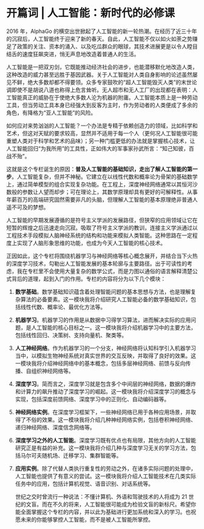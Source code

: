 # 开篇词 | 人工智能：新时代的必修课

2016 年，AlphaGo 的横空出世掀起了人工智能的新一轮热潮。在经历了近三十年的沉寂后，人工智能终于迎来了新的春天。自此，人工智能不仅以如火如荼之势赚足了政策的关注、资本的涌入、以及吃瓜群众的眼球，其技术进展更是以令人瞠目结舌的速度狂飙突进，悄无声息地改造着普通人的生活。

人工智能是一把双刃剑，它既能推动经济社会的进步，也能潜移默化地改造人类，这种改造的威力甚至远胜于基因武器。关于人工智能对人类自身影响的论述虽然屡见不鲜，绝大多数却都不得要领。众多专家鼓吹的“超人工智能毁灭人类”的末世论调即使不是胡说八道也称得上危言耸听。无人超市和无人工厂的出现都在表明：人工智能真正的威胁在于使绝大多数人沦为机器的附庸。人工智能本质上是一种劳动工具，但当劳动工具本身已经强大到反客为主时，作为劳动者的人类便成了多余的角色，有降格为“亚人工智能”的风险。

如何应对来势汹汹的人工智能？一个办法是专精于依赖创造力的领域，比如科学和艺术，但这对天赋的要求较高，显然并不适用于每一个人（更何况人工智能很可能重塑人类对于科学和艺术的品味）；另一种门槛更低的办法就是掌握核心技术，让人工智能回归“为我所用”的工具性，正如伟大的军事家孙武所言：“知己知彼，百战不殆”。

这就是这个专栏诞生的原因：**普及人工智能的基础知识，走出了解人工智能的第一步**。人工智能复杂，但并不神秘。它建立在以线性代数和概率论为骨架的基础数学上，通过简单模型的组合实现复杂功能。在工程上，深度神经网络通常以其恒河沙数般的参数让人望而却步；可在理论上，其数学原理却具有更好的可解释性。从事年薪百万的高端研究固然需要非凡的头脑，但理解人工智能的基本原理绝非普通人遥不可及的梦想。

人工智能的早期发展遵循的是符号主义学派的发展路径，但狭窄的应用领域让它在短暂的辉煌之后迅速走向沉寂。吸取了符号主义学派的教训，连接主义学派通过以工程技术手段模拟人脑神经系统的结构和功能来模拟人类智能。这种思路在一定程度上实现了人脑形象思维的功能，也成为今天人工智能的核心技术。

正因如此，这个专栏将围绕机器学习与神经网络等核心概念展开，并结合当下火热的深度学习技术，勾勒出人工智能发展的基本轮廓与主要路径。出于可读性的考虑，我在专栏里不会使用大量复杂的数学公式，而是力图以通俗的语言解释清楚公式背后的道理，起到入门的作用。专栏的内容将分为以下几个模块：

1. **数学基础**。数学基础知识蕴含着处理智能问题的基本思想与方法，也是理解复杂算法的必备要素。这一模块我将介绍研究人工智能必备的数学基础知识，包括线性代数、概率论、最优化方法等。

2. **机器学习**。机器学习的作用是从数据中习得学习算法，进而解决实际的应用问题，是人工智能的核心目标之一。这一模块我将介绍机器学习中的主要方法，包括线性回归、决策树、支持向量机、聚类等。

3. **人工神经网络**。作为机器学习的一个分支，神经网络将认知科学引入机器学习当中，以模拟生物神经系统对真实世界的交互反映，并取得了良好的效果。这一模块我将介绍神经网络中的基本概念，包括多层神经网络、前馈与反向传播、自组织神经网络等。

4. **深度学习**。简而言之，深度学习就是包含多个中间层的神经网络，数据的爆炸和计算力的飙升推动了深度学习的崛起。这一模块我将介绍深度学习的概念与实现，包括深度前馈网络、深度学习中的正则化、自动编码器等。

5. **神经网络实例**。在深度学习框架下，一些神经网络已用于各种应用场景，并取得了不俗的效果。这一模块我将介绍几种神经网络实例，包括卷积神经网络、递归神经网络、深度信念网络等。

6. **深度学习之外的人工智能**。深度学习既有优点也有局限，其他方向的人工智能研究正是有益的补充。这一模块我将介绍几种与深度学习无关的学习方法，包括马尔可夫随机场、迁移学习、集群智能等。

7. **应用实例**。除了代替人类执行重复性的劳动之外，在诸多实际问题的处理中，人工智能也提供了有意义的尝试。这一模块我将介绍人工智能技术在几类实际任务中的应用，包括计算机视觉、语音识别、对话系统等。

   世纪之交时曾流行一种说法：不懂计算机、外语和驾驶技术的人将成为 21 世纪的文盲。而在不久的将来，人工智能很可能成为检验文盲的新标尺。希望你能全面掌握这个专栏的内容，并以此为基础进行更加系统和深入的学习。也祝愿未来的你能够掌控人工智能，而不是被人工智能所掌控。



